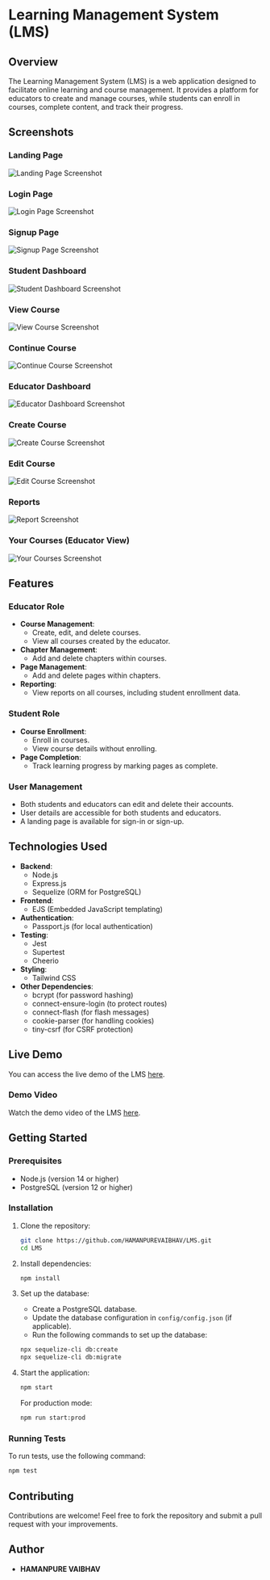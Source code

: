 # Learning Management System (LMS)

## Overview

The Learning Management System (LMS) is a web application designed to facilitate online learning and course management. It provides a platform for educators to create and manage courses, while students can enroll in courses, complete content, and track their progress.

## Screenshots

### Landing Page
![Landing Page Screenshot](./public/LMSscreenshots/index.png)

### Login Page
![Login Page Screenshot](./public/LMSscreenshots/login.png)

### Signup Page
![Signup Page Screenshot](./public/LMSscreenshots/signup.png)

### Student Dashboard
![Student Dashboard Screenshot](./public/LMSscreenshots/student_dashboard.png)

### View Course
![View Course Screenshot](./public/LMSscreenshots/view_course.png)

### Continue Course
![Continue Course Screenshot](./public/LMSscreenshots/continue_course.png)

### Educator Dashboard
![Educator Dashboard Screenshot](./public/LMSscreenshots/educator_dashboard.png)

### Create Course
![Create Course Screenshot](./public/LMSscreenshots/create_course.png)

### Edit Course
![Edit Course Screenshot](./public/LMSscreenshots/edit_course.png)

### Reports
![Report Screenshot](./public/LMSscreenshots/report.png)

### Your Courses (Educator View)
![Your Courses Screenshot](./public/LMSscreenshots/your_courses.png)

## Features

### Educator Role
- **Course Management**: 
  - Create, edit, and delete courses.
  - View all courses created by the educator.
- **Chapter Management**: 
  - Add and delete chapters within courses.
- **Page Management**: 
  - Add and delete pages within chapters.
- **Reporting**: 
  - View reports on all courses, including student enrollment data.

### Student Role
- **Course Enrollment**: 
  - Enroll in courses.
  - View course details without enrolling.
- **Page Completion**: 
  - Track learning progress by marking pages as complete.

### User Management
- Both students and educators can edit and delete their accounts.
- User details are accessible for both students and educators.
- A landing page is available for sign-in or sign-up.

## Technologies Used

- **Backend**: 
  - Node.js
  - Express.js
  - Sequelize (ORM for PostgreSQL)
- **Frontend**: 
  - EJS (Embedded JavaScript templating)
- **Authentication**: 
  - Passport.js (for local authentication)
- **Testing**: 
  - Jest
  - Supertest
  - Cheerio
- **Styling**: 
  - Tailwind CSS
- **Other Dependencies**: 
  - bcrypt (for password hashing)
  - connect-ensure-login (to protect routes)
  - connect-flash (for flash messages)
  - cookie-parser (for handling cookies)
  - tiny-csrf (for CSRF protection)

## Live Demo

You can access the live demo of the LMS [here](https://lms-4um5.onrender.com).

### Demo Video

Watch the demo video of the LMS [here](<insert_demo_video_link_here>).

## Getting Started

### Prerequisites

- Node.js (version 14 or higher)
- PostgreSQL (version 12 or higher)

### Installation

1. Clone the repository:

   ```bash
   git clone https://github.com/HAMANPUREVAIBHAV/LMS.git
   cd LMS
   ```

2. Install dependencies:

   ```bash
   npm install
   ```

3. Set up the database:

   - Create a PostgreSQL database.
   - Update the database configuration in `config/config.json` (if applicable).
   - Run the following commands to set up the database:

   ```bash
   npx sequelize-cli db:create
   npx sequelize-cli db:migrate
   ```

4. Start the application:

   ```bash
   npm start
   ```

   For production mode:

   ```bash
   npm run start:prod
   ```

### Running Tests

To run tests, use the following command:

```bash
npm test
```

## Contributing

Contributions are welcome! Feel free to fork the repository and submit a pull request with your improvements.

## Author

- **HAMANPURE VAIBHAV**